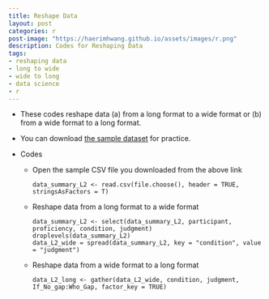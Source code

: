 ```yaml
---
title: Reshape Data
layout: post
categories: r
post-image: "https://haerimhwang.github.io/assets/images/r.png"
description: Codes for Reshaping Data
tags:
- reshaping data
- long to wide
- wide to long
- data science 
- r
---
```


* These codes reshape data (a) from a long format to a wide format or (b) from a wide format to a long format.  
       
* You can download [the sample dataset](https://haerimhwang.github.io/assets/data/data_summary_L2.csv) for practice.  
        
* Codes
    
    * Open the sample CSV file you downloaded from the above link
        
          data_summary_L2 <- read.csv(file.choose(), header = TRUE, stringsAsFactors = T)
        
        
    * Reshape data from a long format to a wide format
        
          data_summary_L2 <- select(data_summary_L2, participant, proficiency, condition, judgment)
          droplevels(data_summary_L2)
          data_L2_wide = spread(data_summary_L2, key = "condition", value = "judgment")
    
        
    * Reshape data from a wide format to a long format
        
          data_L2_long <- gather(data_L2_wide, condition, judgment, If_No_gap:Who_Gap, factor_key = TRUE)
            
       
          
